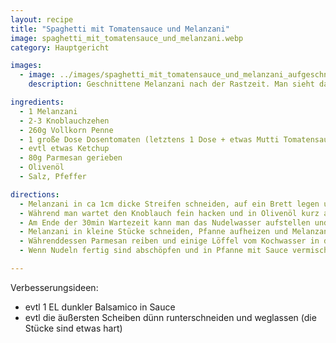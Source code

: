 ```yaml
---
layout: recipe
title: "Spaghetti mit Tomatensauce und Melanzani"
image: spaghetti_mit_tomatensauce_und_melanzani.webp
category: Hauptgericht

images:
  - image: ../images/spaghetti_mit_tomatensauce_und_melanzani_aufgeschnitten.webp
    description: Geschnittene Melanzani nach der Rastzeit. Man sieht dass viel Wasser ausgetreten ist.

ingredients:
  - 1 Melanzani
  - 2-3 Knoblauchzehen
  - 260g Vollkorn Penne
  - 1 große Dose Dosentomaten (letztens 1 Dose + etwas Mutti Tomatensauce)
  - evtl etwas Ketchup
  - 80g Parmesan gerieben
  - Olivenöl
  - Salz, Pfeffer

directions:
  - Melanzani in ca 1cm dicke Streifen schneiden, auf ein Brett legen und beidseitig gut salzen (evtl schief übereinander legen damit unten überall Platz ist). Für 30min rasten lassen bis Wasser ausgetreten ist, dann das Salzwasser mit einem Messer gut abputzen.
  - Während man wartet den Knoblauch fein hacken und in Olivenöl kurz anbraten, anschließend in Pfanne vom Öl trennen und Knoblauch auf kleinen Teller geben. Das Öl bleibt für später in der Pfanne (evtl noch etwas dazugeben)
  - Am Ende der 30min Wartezeit kann man das Nudelwasser aufstellen und die Nudeln zubereiten.
  - Melanzani in kleine Stücke schneiden, Pfanne aufheizen und Melanzani in heiße Pfanne geben und ca 4min anbraten bis sie leicht braun ist. Anschließend Knoblauch und Tomatensauce dazugeben. Evtl mit Ketchup und Schärfungssauce würzen.
  - Währenddessen Parmesan reiben und einige Löffel vom Kochwasser in die Sauce geben.
  - Wenn Nudeln fertig sind abschöpfen und in Pfanne mit Sauce vermischen.

---
```


Verbesserungsideen:
- evtl 1 EL dunkler Balsamico in Sauce
- evtl die äußersten Scheiben dünn runterschneiden und weglassen (die Stücke sind etwas hart)